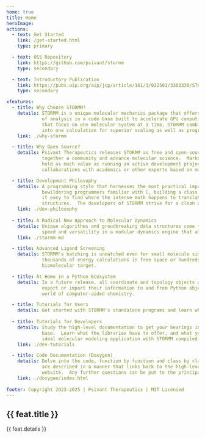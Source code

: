 ```yaml
---
home: true
title: Home
heroImage: 
actions:
  - text: Get Started
    link: /get-started.html
    type: primary

  - text: OSS Repository
    link: https://github.com/psivant/stormm
    type: secondary

  - text: Introductory Publication
    link: https://pubs.aip.org/aip/jcp/article/161/3/032501/3303330/STORMM-Structure-and-topology-replica-molecular
    type: secondary

xfeatures:
  - title: Why Choose STORMM?
    details: STORMM is a unique molecular mechanics package that offers dynamics and other types
             of analysis in a code base built to accelerate GPU computing.  Unlike other packages
             that focus on one molecular system at a time, STORMM combines any number of systems
             into one calculation for superior scaling as well as programming advantages.
    link: ./why-stormm

  - title: Why Open Source?
    details: Psivant Therapeutics releases STORMM as free and open-source software to bring
             together a community and advance molecular science.  Marketing the softare does not
             hold as much value as running an active development project that can invite
             collaborations with academics or other experts based on mutual goals.

  - title: Development Philosophy
    details: A programming style that harnesses the most practical improvements in C++ without
             bewildering programmers familiar with C, building a class and API structure that makes
             it easy to find where the intense math happens to translate equations into molecular
             structures.  The developers of STORMM strive for a clean and accessible tool kit.
    link: ./dev-philosophy
    
  - title: A Radical New Approach to Molecular Dynamics
    details: Unique algorithms and groudbreaking data structures come together for exceptional
             speed and versatility in a modular dynamics engine that also accelerates innovation.
    link: ./stormm-md

  - title: Advanced Ligand Screening
    details: STORMM's batching is unmatched even for small molecule simulations, staging tens of
             thousands of energy calculations in free space or hundreds in the context of a
             biomolecular target.

  - title: At Home in a Python Ecosystem
    details: In a future release, all coordinate and topology objects will have the option to
             export or import their information to and from Python objects, connecting STORMM to a
             world of computer-aided chemistry.

  - title: Tutorials for Users
    details: Get started with STORMM's standalone programs and learn what it can do for you!
    
  - title: Tutorials for Developers
    details: Study the high-level documentation to get your bearings in the vast, original code
             base.  Learn what the libraries have to offer, and what you would need to build your
             ideal molecular modeling application with STORMM compiled as a library.
    link: ./dev-tutorials

  - title: Code Documentation (Doxygen)
    details: Delve into the code, function by function and class by class.  All methods and inputs
             are described in a manner that links back to the high-level documentation on this
             website.  Any further questions can be put to the principal developers.
    link: ./doxygen/index.html
    
footer: Copyright 2023-2025 | Psivant Therapeutics | MIT Licensed
---
```

<!-- 
This is the content of home page. Check [Home Page Docs][default-theme-home] for more details.

[default-theme-home]: https://vuejs.press/reference/default-theme/frontmatter.html#home-page -->

<div class="vp-features">
  <div class="vp-feature" v-for="feat in $frontmatter.xfeatures" :key="feat.title">
    <h2><a :href="feat.link" rel="noopener">{{ feat.title }}</a></h2>
    <p>{{ feat.details }}</p>
  </div>
</div>
